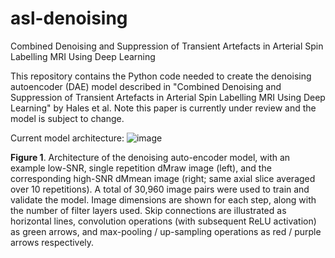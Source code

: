 # asl-denoising
Combined Denoising and Suppression of Transient Artefacts in Arterial Spin Labelling MRI Using Deep Learning

This repository contains the Python code needed to create the denoising autoencoder (DAE) model described in "Combined Denoising and Suppression of Transient Artefacts in Arterial Spin Labelling MRI Using Deep Learning" by Hales et al. Note this paper is currently under review and the model is subject to change.

Current model architecture:
![image](https://user-images.githubusercontent.com/24695126/77834561-882fd000-713d-11ea-8ada-b4eef7958751.png)

**Figure 1**. Architecture of the denoising auto-encoder model, with an example low-SNR, single repetition dMraw image (left), and the corresponding high-SNR dMmean image (right; same axial slice averaged over 10 repetitions). A total of 30,960 image pairs were used to train and validate the model. Image dimensions are shown for each step, along with the number of filter layers used. Skip connections are illustrated as horizontal lines, convolution operations (with subsequent ReLU activation) as green arrows, and max-pooling / up-sampling operations as red / purple arrows respectively. 


